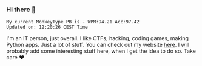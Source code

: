 ### Hi there 👋
<!-- PB START -->
```
My current MonkeyType PB is - WPM:94.21 Acc:97.42
Updated on: 12:20:26 CEST Time
```
<!-- PB END -->
I'm an IT person, just overall. I like CTFs, hacking, coding games, making Python apps. Just a lot of stuff.
You can check out my website [here](https://skill3472.github.io/).
I will probably add some interesting stuff here, when I get the idea to do so. Take care ❤️
